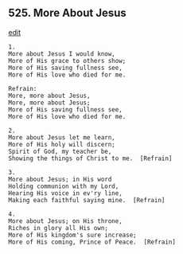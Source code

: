 
## 525.  More About Jesus
[edit](https://docs.google.com/document/d/1_l5x6qWTRpSrSCe95jUzTBBSZ%2DXjBURq/edit?mode=html)



    1.
    More about Jesus I would know,
    More of His grace to others show;
    More of His saving fullness see,
    More of His love who died for me.

    Refrain:
    More, more about Jesus,
    More, more about Jesus;
    More of His saving fullness see,
    More of His love who died for me.

    2.
    More about Jesus let me learn,
    More of His holy will discern;
    Spirit of God, my teacher be,
    Showing the things of Christ to me.  [Refrain]

    3.
    More about Jesus; in His word
    Holding communion with my Lord,
    Hearing His voice in ev'ry line,
    Making each faithful saying mine.  [Refrain]

    4.
    More about Jesus; on His throne,
    Riches in glory all His own;
    More of His kingdom's sure increase;
    More of His coming, Prince of Peace.  [Refrain]
